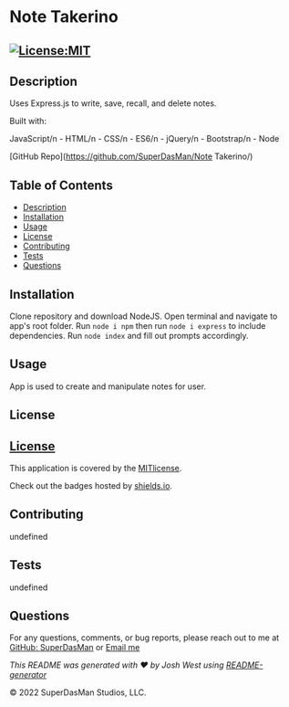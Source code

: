 # Note Takerino

## [![License:MIT](https://img.shields.io/badge/License-MIT-aqua)](https://opensource.org/licenses/MIT)


## Description

Uses Express.js to write, save, recall, and delete notes.

Built with:

JavaScript/n - HTML/n - CSS/n - ES6/n - jQuery/n - Bootstrap/n - Node

[GitHub Repo](https://github.com/SuperDasMan/Note Takerino/)


## Table of Contents

  - [Description](#description)
  - [Installation](#installation)
  - [Usage](#usage)
  - [License](#license)
  - [Contributing](#contributing)
  - [Tests](#tests)
  - [Questions](#questions)


## Installation

Clone repository and download NodeJS. Open terminal and navigate to app's root folder. Run `node i npm` then run `node i express` to include dependencies. Run `node index` and fill out prompts accordingly.


## Usage

App is used to create and manipulate notes for user.


## License

## [License](#license)

This application is covered by the [MITlicense]([![MIT]](https://opensource.org/licenses/MIT)).

Check out the badges hosted by [shields.io](https://shields.io/).


## Contributing

undefined


## Tests

undefined


## Questions

For any questions, comments, or bug reports, please reach out to me at [GitHub: SuperDasMan](https://github.com/SuperDasMan) or [Email me](mailto:bigdaddydas@gmail.com)

_This README was generated with ❤️ by Josh West using [README-generator](https://github.com/SuperDasMan/README-Generator)_

&copy; 2022 SuperDasMan Studios, LLC.

